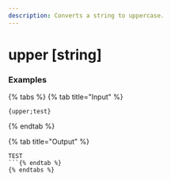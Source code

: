 ```yaml
---
description: Converts a string to uppercase.
---
```


# upper [string]

### Examples

{% tabs %}
{% tab title="Input" %}
```text
{upper;test}
```
{% endtab %}

{% tab title="Output" %}
```text
TEST
```{% endtab %}
{% endtabs %}